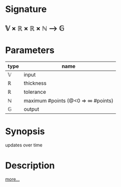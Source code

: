 # Signature
## 𝕍 × ℝ × ℝ × ℕ ⟶ 𝔾

# Parameters

| type | name |
|------|------|
|𝕍|input|
|ℝ|thickness|
|ℝ|tolerance|
|ℕ|maximum #points (@<0 ⇒ ∞ #points)|
|𝔾|output|

# Synopsis
updates over time

# Description

[more...](https://en.wikipedia.org/wiki/Graph_of_a_function)